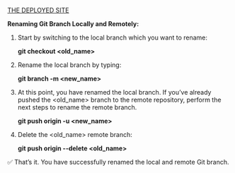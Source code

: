 

[THE DEPLOYED SITE](https://danish981.github.io/sample-html-work/)




**Renaming Git Branch Locally and Remotely:**


1. Start by switching to the local branch which you want to rename:

   **git checkout <old_name>**

2. Rename the local branch by typing:

   **git branch -m <new_name>**

3. At this point, you have renamed the local branch. If you’ve already pushed the <old_name> branch to the remote repository, perform the next steps to rename the remote branch.

   **git push origin -u <new_name>**

4. Delete the <old_name> remote branch:

   **git push origin --delete <old_name>**

✅ That’s it. You have successfully renamed the local and remote Git branch.

